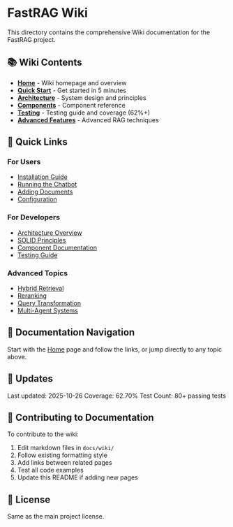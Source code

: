 # FastRAG Wiki

This directory contains the comprehensive Wiki documentation for the FastRAG project.

## 📚 Wiki Contents

- **[Home](Home.md)** - Wiki homepage and overview
- **[Quick Start](Quick-Start.md)** - Get started in 5 minutes
- **[Architecture](Architecture.md)** - System design and principles
- **[Components](Components.md)** - Component reference
- **[Testing](Testing.md)** - Testing guide and coverage (62%+)
- **[Advanced Features](Advanced-Features.md)** - Advanced RAG techniques

## 🎯 Quick Links

### For Users
- [Installation Guide](Quick-Start.md#installation)
- [Running the Chatbot](Quick-Start.md#running-the-chatbot)
- [Adding Documents](Quick-Start.md#adding-documents)
- [Configuration](Quick-Start.md#configuration)

### For Developers
- [Architecture Overview](Architecture.md#overview)
- [SOLID Principles](Architecture.md#solid-principles)
- [Component Documentation](Components.md)
- [Testing Guide](Testing.md)

### Advanced Topics
- [Hybrid Retrieval](Advanced-Features.md#hybrid-retrieval)
- [Reranking](Advanced-Features.md#reranking)
- [Query Transformation](Advanced-Features.md#query-transformation)
- [Multi-Agent Systems](Advanced-Features.md#multi-agent-systems)

## 📖 Documentation Navigation

Start with the [Home](Home.md) page and follow the links, or jump directly to any topic above.

## 🔄 Updates

Last updated: 2025-10-26
Coverage: 62.70%
Test Count: 80+ passing tests

## 📝 Contributing to Documentation

To contribute to the wiki:

1. Edit markdown files in `docs/wiki/`
2. Follow existing formatting style
3. Add links between related pages
4. Test all code examples
5. Update this README if adding new pages

## 📄 License

Same as the main project license.
